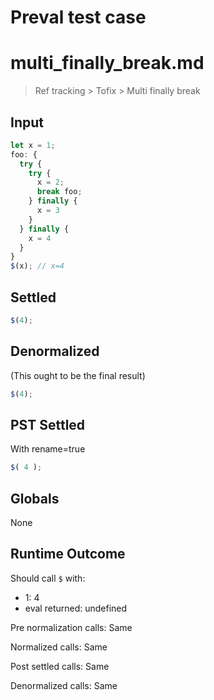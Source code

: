 # Preval test case

# multi_finally_break.md

> Ref tracking > Tofix > Multi finally break
>
>

## Input

`````js filename=intro
let x = 1;
foo: {
  try {
    try { 
      x = 2;
      break foo;
    } finally {
      x = 3 
    }
  } finally {
    x = 4
  }
}
$(x); // x=4
`````


## Settled


`````js filename=intro
$(4);
`````


## Denormalized
(This ought to be the final result)

`````js filename=intro
$(4);
`````


## PST Settled
With rename=true

`````js filename=intro
$( 4 );
`````


## Globals


None


## Runtime Outcome


Should call `$` with:
 - 1: 4
 - eval returned: undefined

Pre normalization calls: Same

Normalized calls: Same

Post settled calls: Same

Denormalized calls: Same

